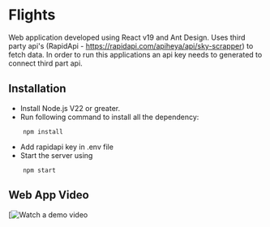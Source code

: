 # Flights

Web application developed using React v19 and Ant Design. 
Uses third party api's (RapidApi - https://rapidapi.com/apiheya/api/sky-scrapper) to fetch data.
In order to run this applications an api key needs to generated to connect third part api.
  

## Installation
* Install Node.js V22 or greater.
* Run following command to install all the dependency:
```
	npm install
```
* Add rapidapi key in .env file
* Start the server using
```
	npm start
```

## Web App Video
[![Watch a demo video](https://youtu.be/r0H9jASfNvg)
